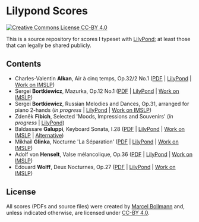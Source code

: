# Lilypond Scores

[![Creative Commons License CC-BY 4.0](https://i.creativecommons.org/l/by/4.0/88x31.png)](https://creativecommons.org/licenses/by/4.0/)

This is a source repository for scores I typeset with
[LilyPond](https://lilypond.org/); at least those that can legally be shared
publicly.

## Contents

- Charles-Valentin **Alkan**, Air à cinq temps, Op.32/2 No.1 ([PDF](pdf/Alkan%20-%20Air%20à%20cinq%20temps,%20Op.32-2%20No.1.pdf) | [LilyPond](src/alkan-air-a-cinq-temps-32-2-1/) | [Work on IMSLP](https://imslp.org/wiki/Recueil_d'Impromptus%2C_Op.32_(Alkan%2C_Charles-Valentin)))
- Sergei **Bortkiewicz**, Mazurka, Op.12 No.1 ([PDF](pdf/Bortkiewicz%20-%20Mazurka,%20Op.12%20No.1.pdf) | [LilyPond](src/bortkiewicz-op12-no1) | [Work on IMSLP](https://imslp.org/wiki/3_Pieces,_Op.12_(Bortkiewicz,_Sergei)))
- Sergei **Bortkiewicz**, Russian Melodies and Dances, Op.31, arranged for piano 2-hands (_in progress_ | [LilyPond](src/bortkiewicz-op31-arr) | [Work on IMSLP](https://imslp.org/wiki/Russische_Weisen_und_T%C3%A4nze,_Op.31_(Bortkiewicz,_Sergei)))
- Zdeněk **Fibich**, Selected 'Moods, Impressions and Souvenirs' (_in progress_ | [LilyPond](src/fibich-nalady/))
- Baldassare **Galuppi**, Keyboard Sonata, I.28 ([PDF](pdf/Galuppi%20-%20Keyboard%20Sonata,%20I.28.pdf) | [LilyPond](src/galuppi-sonata-28/) | [Work on IMSLP](https://imslp.org/wiki/Special:ReverseLookup/446610) | [Alternative](https://imslp.org/wiki/Special:ReverseLookup/32789))
- Mikhail **Glinka**, Nocturne 'La Séparation' ([PDF](pdf/Glinka%20-%20La%20Séparation.%20Nocturne.pdf) | [LilyPond](src/glinka-la-separation/) | [Work on IMSLP](https://imslp.org/wiki/La_s%C3%A9paration_(Glinka,_Mikhail)))
- Adolf von **Henselt**, Valse mélancolique, Op.36 ([PDF](pdf/Henselt%20-%20Valse%20Mélancolique,%20Op.36.pdf) | [LilyPond](src/henselt-op36/) | [Work on IMSLP](https://imslp.org/wiki/Valse_m%C3%A9lancolique%2C_Op.36_(Henselt%2C_Adolf_von)))
- Édouard **Wolff**, Deux Nocturnes, Op.27 ([PDF](pdf/Wolff%20-%20Deux%20Nocturnes,%20Op.27.pdf) | [LilyPond](src/wolff-nocturnes-op27/) | [Work on IMSLP](https://imslp.org/wiki/2_Nocturnes,_Op.27_(Wolff,_%C3%89douard)))

## License

All scores (PDFs and source files) were created by [Marcel
Bollmann](mailto:marcel@bollmann.me) and, unless indicated otherwise, are
licensed under [CC-BY 4.0](https://creativecommons.org/licenses/by/4.0/).
